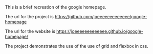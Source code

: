 This is a brief recreation of the google homepage.

The url for the project is https://github.com/joeeeeeeeeeeeee/google-homepage

The url for the website is https://joeeeeeeeeeeeee.github.io/google-homepage/

The project demonstrates the use of the use of grid and flexbox in css.
